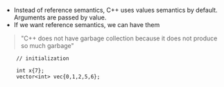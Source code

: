 * Instead of reference semantics, C++ uses values semantics by default. Arguments are passed by value.
* If we want reference semantics, we can have them

> "C++ does not have garbage collection because it does not produce so much garbage"

        // initialization
        
        int x{7};
        vector<int> vec{0,1,2,5,6};

